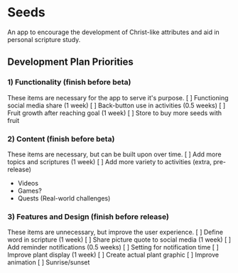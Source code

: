# Seeds

An app to encourage the development of Christ-like attributes and aid in personal scripture study.

## Development Plan Priorities

### 1) Functionality (finish before beta)
These items are necessary for the app to serve it's purpose.
[ ] Functioning social media share (1 week)
[ ] Back-button use in activities (0.5 weeks)
[ ] Fruit growth after reaching goal (1 week)
  [ ] Store to buy more seeds with fruit

### 2) Content (finish before beta)
These items are necessary, but can be built upon over time.
[ ] Add more topics and scriptures (1 week)
[ ] Add more variety to activities (extra, pre-release)
  - Videos
  - Games?
  - Quests (Real-world challenges)

### 3) Features and Design (finish before release)
These items are unnecessary, but improve the user experience.
[ ] Define word in scripture (1 week)
[ ] Share picture quote to social media (1 week)
[ ] Add reminder notifications (0.5 weeks)
  [ ] Setting for notification time
[ ] Improve plant display (1 week)
  [ ] Create actual plant graphic
  [ ] Improve animation
  [ ] Sunrise/sunset
